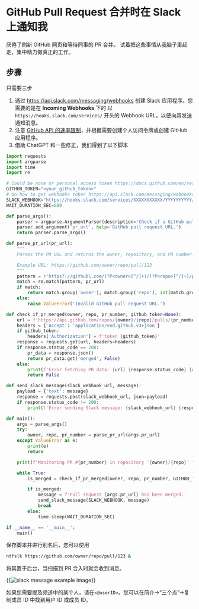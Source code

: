 # GitHub Pull Request 合并时在 Slack 上通知我


厌倦了刷新 GitHub 网页和等待同事的 PR 合并。
试着把这些事情从我脑子里赶走，集中精力做真正的工作。

## 步骤
只需要三步

1. 通过 https://api.slack.com/messaging/webhooks 创建 Slack 应用程序。您需要的是在 **Incoming Webhooks** 下的 以 `https://hooks.slack.com/services/` 开头的 Webhook URL，以便向其发送通知消息。
2. 注意 [GitHub API 的速率限制](https://docs.github.com/en/rest/using-the-rest-api/rate-limits-for-the-rest-api)，并根据需要创建个人访问令牌或创建 GitHub 应用程序。
3. 借助 ChatGPT 和一些修正，我们得到了以下脚本

```python
import requests
import argparse
import time
import re

# Could be none or personal access token https://docs.github.com/en/rest/using-the-rest-api/rate-limits-for-the-rest-api
GITHUB_TOKEN="<your_github_token>"
# On how to get webhooks token https://api.slack.com/messaging/webhooks
SLACK_WEBHOOK="https://hooks.slack.com/services/XXXXXXXXXXX/YYYYYYYYYY/ZZZZZZZZZZZZZZ"
WAIT_DURATION_SEC=600

def parse_args():
    parser = argparse.ArgumentParser(description='Check if a GitHub pull request was merged and send a Slack message.')
    parser.add_argument('pr_url', help='GitHub pull request URL.')
    return parser.parse_args()

def parse_pr_url(pr_url):
    """
    Parses the PR URL and returns the owner, repository, and PR number.

    Example URL: https://github.com/owner/repo/pull/123
    """
    pattern = r'https?://github\.com/(?P<owner>[^/]+)/(?P<repo>[^/]+)/pull/(?P<pr_number>\d+)'
    match = re.match(pattern, pr_url)
    if match:
        return match.group('owner'), match.group('repo'), int(match.group('pr_number'))
    else:
        raise ValueError('Invalid GitHub pull request URL.')

def check_if_pr_merged(owner, repo, pr_number, github_token=None):
    url = f'https://api.github.com/repos/{owner}/{repo}/pulls/{pr_number}'
    headers = {'Accept': 'application/vnd.github.v3+json'}
    if github_token:
        headers['Authorization'] = f'token {github_token}'
    response = requests.get(url, headers=headers)
    if response.status_code == 200:
        pr_data = response.json()
        return pr_data.get('merged', False)
    else:
        print(f'Error fetching PR data: {url} {response.status_code} {response.reason}')
        return False

def send_slack_message(slack_webhook_url, message):
    payload = {'text': message}
    response = requests.post(slack_webhook_url, json=payload)
    if response.status_code != 200:
        print(f'Error sending Slack message: {slack_webhook_url} {response.status_code} {response.reason}')

def main():
    args = parse_args()
    try:
        owner, repo, pr_number = parse_pr_url(args.pr_url)
    except ValueError as e:
        print(e)
        return

    print(f"Monitoring PR #{pr_number} in repository '{owner}/{repo}' for merge status.")

    while True:
        is_merged = check_if_pr_merged(owner, repo, pr_number, GITHUB_TOKEN)

        if is_merged:
            message = f'Pull request {args.pr_url} has been merged.'
            send_slack_message(SLACK_WEBHOOK, message)
            break
        else:
            time.sleep(WAIT_DURATION_SEC)

if __name__ == '__main__':
    main()
```

保存脚本并进行别名后，您可以使用 

```bash
ntfslk https://github.com/owner/repo/pull/123 &
```

将其置于后台，当扫描到 PR 合入时就会收到消息。

{{<image src="/notify-me-on-slack-when-the-github-pull-request-merged/msg.png" caption="消息示例" alt="slack message example image">}}

如果您需要提及频道中的某个人，请在`<@userID>`。您可以在简介->“三个点”->复制成员 ID 中找到用户 ID 或成员 ID。
